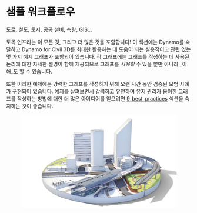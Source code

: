 # 샘플 워크플로우

도로, 철도, 토지, 공공 설비, 측량, GIS...

토목 인프라는 이 모든 것, 그리고 더 많은 것을 포함합니다! 이 섹션에는 Dynamo를 숙달하고 Dynamo for Civil 3D를 최대한 활용하는 데 도움이 되는 실용적이고 관련 있는 몇 가지 예제 그래프가 포함되어 있습니다. 각 그래프에는 그래프를 작성하는 데 사용된 논리에 대한 자세한 설명이 함께 제공되므로 그래프를 _사용할_ 수 있을 뿐만 아니라 _이해_도 할 수 있습니다.

또한 이러한 예제에는 강력한 그래프를 작성하기 위해 오랜 시간 동안 검증된 모범 사례가 구현되어 있습니다. 예제를 살펴보면서 강력하고 유연하며 유지 관리가 용이한 그래프를 작성하는 방법에 대한 더 많은 아이디어를 얻으려면 [9_best_practices](../../9\_best\_practices/ "mention") 섹션을 숙지하는 것이 좋습니다.

<figure><img src="../../.gitbook/assets/aec-bim-infrastructure-design-image_transparent.jpg" alt=""><figcaption></figcaption></figure>
